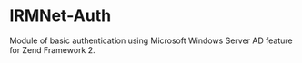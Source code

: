 IRMNet-Auth
===========

Module of basic authentication using Microsoft Windows Server AD feature for Zend Framework 2.
